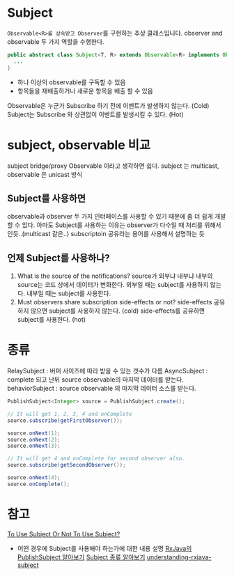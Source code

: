 # Subject
`Observable<R>를 상속받고 Observer`를 구현하는 추상 클래스입니다.
observer and observable 두 가지 역할을 수행한다.
```java
public abstract class Subject<T, R> extends Observable<R> implements Observer<T> {
  ...
}
```
- 하나 이상의 observable를 구독할 수 있음
- 항목들을 재배출하거나 새로운 항목을 배출 할 수 있음  

Observable은 누군가 Subscribe 하기 전에 이벤트가 발생하지 않는다. (Cold)
Subject는 Subscribe 와 상관없이 이벤트를 발생시킬 수 있다. (Hot)

# subject, observable 비교
subject bridge/proxy Observable 이라고 생각하면 쉽다.
subject 는 multicast, observable 은 unicast 방식



## Subject를 사용하면
observable과 observer 두 가지 인터페이스를 사용할 수 있기 때문에 좀 더 쉽게 개발할 수 있다.
아마도 Subject를 사용하는 이유는 observer가 다수일 때 처리를 위해서인듯..(multicast 같은..)
subscriptoin 공유라는 용어를 사용해서 설명하는 듯


## 언제 Subject를 사용하나?
1. What is the source of the notifications?
source가 외부냐 내부냐
내부의 source는 코드 상에서 데이터가 변화한다.
외부일 때는 subject를 사용하지 않는다.
내부일 때는 subject를 사용한다.
2. Must observers share subscription side-effects or not?
side-effects 공유하지 않으면 subject를 사용하지 않는다. (cold)
side-effects를 공유하면 subject를 사용한다. (hot)

# 종류
RelaySubject : 버퍼 사이즈에 따라 받을 수 있는 갯수가 다름
AsyncSubject : complete 되고 난뒤 source observable의 마지막 데이터를 받는다.
behaviorSubject : source observable 의 마지막 데이터 소스를 받는다.

```java
PublishSubject<Integer> source = PublishSubject.create();

// It will get 1, 2, 3, 4 and onComplete
source.subscribe(getFirstObserver());

source.onNext(1);
source.onNext(2);
source.onNext(3);

// It will get 4 and onComplete for second observer also.
source.subscribe(getSecondObserver());

source.onNext(4);
source.onComplete();
```

# 참고
[To Use Subject Or Not To Use Subject?](http://davesexton.com/blog/post/To-Use-Subject-Or-Not-To-Use-Subject.aspx)
- 어떤 경우에 Subject를 사용해야 하는가에 대한 내용 설명
[RxJava의 PublishSubject 알아보기](https://academy.realm.io/kr/posts/rxjava-publish-subject/)
[Subject 종류 알아보기](http://arnoldyoo.tistory.com/18)
[understanding-rxjava-subject](https://blog.mindorks.com/understanding-rxjava-subject-publish-replay-behavior-and-async-subject-224d663d452f)
